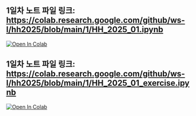## 1일차 노트 파일 링크: https://colab.research.google.com/github/ws-l/hh2025/blob/main/1/HH_2025_01.ipynb

[![Open In Colab](https://colab.research.google.com/assets/colab-badge.svg)](https://colab.research.google.com/github/ws-l/hh2025/blob/main/1/HH_2025_01.ipynb)


## 1일차 노트 파일 링크: https://colab.research.google.com/github/ws-l/hh2025/blob/main/1/HH_2025_01_exercise.ipynb

[![Open In Colab](https://colab.research.google.com/assets/colab-badge.svg)](https://colab.research.google.com/github/ws-l/hh2025/blob/main/1/HH_2025_01_exercise.ipynb)


